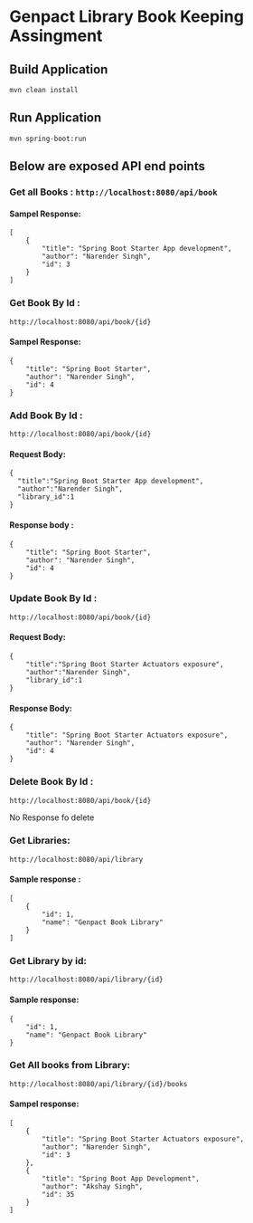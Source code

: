 # Genpact Library Book Keeping Assingment

## Build Application
`mvn clean install`

## Run Application 
`mvn spring-boot:run`

## Below are exposed API end points

### Get all Books : `http://localhost:8080/api/book`

#### Sampel Response:

```
[
    {
        "title": "Spring Boot Starter App development",
        "author": "Narender Singh",
        "id": 3
    }
]
```

### Get Book By Id : 
`http://localhost:8080/api/book/{id}`

#### Sampel Response:

```
{
    "title": "Spring Boot Starter",
    "author": "Narender Singh",
    "id": 4
}
```

### Add Book By Id : 
`http://localhost:8080/api/book/{id}`

#### Request Body:

```
{
  "title":"Spring Boot Starter App development",
  "author":"Narender Singh",
  "library_id":1
}
```

#### Response body :

```
{
    "title": "Spring Boot Starter",
    "author": "Narender Singh",
    "id": 4
}
```

### Update Book By Id : 
`http://localhost:8080/api/book/{id}`

#### Request Body:
```
{
    "title":"Spring Boot Starter Actuators exposure",
    "author":"Narender Singh",
    "library_id":1
}
```

#### Response Body:

```
{
    "title": "Spring Boot Starter Actuators exposure",
    "author": "Narender Singh",
    "id": 4
}
```

### Delete Book By Id : 
`http://localhost:8080/api/book/{id}`

No Response fo delete

### Get Libraries:
`http://localhost:8080/api/library`

#### Sample response : 

```
[
    {
        "id": 1,
        "name": "Genpact Book Library"
    }
]
```

### Get Library by id:
`http://localhost:8080/api/library/{id}`

#### Sample response:

```
{
    "id": 1,
    "name": "Genpact Book Library"
}
```


### Get All books from Library:
`http://localhost:8080/api/library/{id}/books`

#### Sampel response: 

```
[
    {
        "title": "Spring Boot Starter Actuators exposure",
        "author": "Narender Singh",
        "id": 3
    },
    {
        "title": "Spring Boot App Development",
        "author": "Akshay Singh",
        "id": 35
    }
]
```
